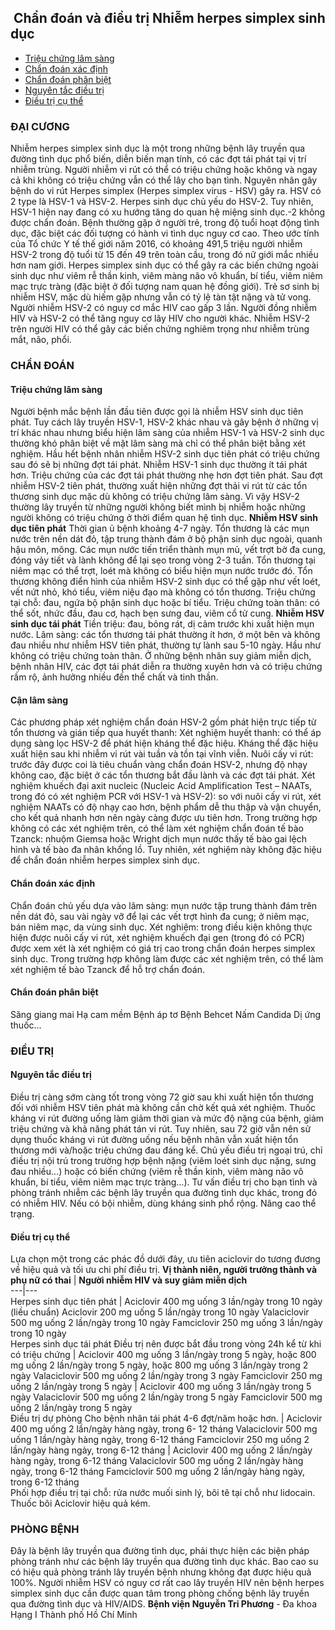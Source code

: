 ## ️ Chẩn đoán và điều trị Nhiễm herpes simplex sinh dục

  * [Triệu chứng lâm sàng](https://bvnguyentriphuong.com.vn/benh-truyen-nhiem/chan-doan-va-dieu-tri-nhiem-herpes-simplex-sinh-duc#triu-chng-lm-sng)
  * [Chẩn đoán xác định](https://bvnguyentriphuong.com.vn/benh-truyen-nhiem/chan-doan-va-dieu-tri-nhiem-herpes-simplex-sinh-duc#chn-on-xc-nh)
  * [Chẩn đoán phân biệt](https://bvnguyentriphuong.com.vn/benh-truyen-nhiem/chan-doan-va-dieu-tri-nhiem-herpes-simplex-sinh-duc#chn-on-phn-bit)
  * [Nguyên tắc điều trị](https://bvnguyentriphuong.com.vn/benh-truyen-nhiem/chan-doan-va-dieu-tri-nhiem-herpes-simplex-sinh-duc#nguyn-tc-iu-tr)
  * [Điều trị cụ thể](https://bvnguyentriphuong.com.vn/benh-truyen-nhiem/chan-doan-va-dieu-tri-nhiem-herpes-simplex-sinh-duc#iu-tr-c-th)


### **ĐẠI CƯƠNG**
Nhiễm herpes simplex sinh dục là một trong những bệnh lây truyền qua đường tình dục phổ biến, diễn biến mạn tính, có các đợt tái phát tại vị trí nhiễm trùng. Người nhiễm vi rút có thể có triệu chứng hoặc không và ngay cả khi không có triệu chứng vẫn có thể lây cho bạn tình.
Nguyên nhân gây bệnh do vi rút Herpes simplex (Herpes simplex virus - HSV) gây ra. HSV có 2 type là HSV-1 và HSV-2. Herpes sinh dục chủ yếu do HSV-2. Tuy nhiên, HSV-1 hiện nay đang có xu hướng tăng do quan hệ miệng sinh dục.-2 không được chẩn đoán. 
Bệnh thường gặp ở người trẻ, trong độ tuổi hoạt động tình dục, đặc biệt các đối tượng có hành vi tình dục nguy cơ cao. Theo ước tính của Tổ chức Y tế thế giới năm 2016, có khoảng 491,5 triệu người nhiễm HSV-2 trong độ tuổi từ 15 đến 49 trên toàn cầu, trong đó nữ giới mắc nhiều hơn nam giới.
Herpes simplex sinh dục có thể gây ra các biến chứng ngoài sinh dục như viêm rễ thần kinh, viêm màng não vô khuẩn, bí tiểu, viêm niêm mạc trực tràng (đặc biệt ở đối tượng nam quan hệ đồng giới). 
Trẻ sơ sinh bị nhiễm HSV, mặc dù hiếm gặp nhưng vẫn có tỷ lệ tàn tật nặng và tử vong.
Người nhiễm HSV-2 có nguy cơ mắc HIV cao gấp 3 lần. Người đồng nhiễm HIV và HSV-2 có thể tăng nguy cơ lây HIV cho người khác. Nhiễm HSV-2 trên người HIV có thể gây các biến chứng nghiêm trọng như nhiễm trùng mắt, não, phổi. 
### **CHẨN ĐOÁN**
#### **Triệu chứng lâm sàng**
Người bệnh mắc bệnh lần đầu tiên được gọi là nhiễm HSV sinh dục tiên phát. Tuy cách lây truyền HSV-1, HSV-2 khác nhau và gây bệnh ở những vị trí khác nhau nhưng biểu hiện lâm sàng của nhiễm HSV-1 và HSV-2 sinh dục thường khó phân biệt về mặt lâm sàng mà chỉ có thể phân biệt bằng xét nghiệm. 
Hầu hết bệnh nhân nhiễm HSV-2 sinh dục tiên phát có triệu chứng sau đó sẽ bị những đợt tái phát. Nhiễm HSV-1 sinh dục thường ít tái phát hơn. Triệu chứng của các đợt tái phát thường nhẹ hơn đợt tiên phát. 
Sau đợt nhiễm HSV-2 tiên phát, thường xuất hiện những đợt thải vi rút từ các tổn thương sinh dục mặc dù không có triệu chứng lâm sàng. Vì vậy HSV-2 thường lây truyền từ những người không biết mình bị nhiễm hoặc những người không có triệu chứng ở thời điểm quan hệ tình dục. 
**Nhiễm HSV sinh dục tiên phát**
Thời gian ủ bệnh khoảng 4-7 ngày.
Tổn thương là các mụn nước trên nền dát đỏ, tập trung thành đám ở bộ phận sinh dục ngoài, quanh hậu môn, mông. Các mụn nước tiến triển thành mụn mủ, vết trợt bờ đa cung, đóng vảy tiết và lành không để lại sẹo trong vòng 2-3 tuần.
Tổn thương tại niêm mạc có thể trợt, loét mà không có biểu hiện mụn nước trước đó.
Tổn thương không điển hình của nhiễm HSV-2 sinh dục có thể gặp như vết loét, vết nứt nhỏ, khó tiểu, viêm niệu đạo mà không có tổn thương.
Triệu chứng tại chỗ: đau, ngứa bộ phận sinh dục hoặc bí tiểu.
Triệu chứng toàn thân: có thể sốt, nhức đầu, đau cơ, hạch bẹn sưng đau, viêm cổ tử cung. 
**Nhiễm HSV sinh dục tái phát**
Tiền triệu: đau, bỏng rát, dị cảm trước khi xuất hiện mụn nước.
Lâm sàng: các tổn thương tái phát thường ít hơn, ở một bên và không đau nhiều như nhiễm HSV tiên phát, thường tự lành sau 5-10 ngày. 
Hầu như không có triệu chứng toàn thân. 
Ở những bệnh nhân suy giảm miễn dịch, bệnh nhân HIV, các đợt tái phát diễn ra thường xuyên hơn và có triệu chứng rầm rộ, ảnh hưởng nhiều đến thể chất và tinh thần.
#### **Cận lâm sàng**
Các phương pháp xét nghiệm chẩn đoán HSV-2 gồm phát hiện trực tiếp từ tổn thương và gián tiếp qua huyết thanh:
Xét nghiệm huyết thanh: có thể áp dụng sàng lọc HSV-2 để phát hiện kháng thể đặc hiệu. Kháng thể đặc hiệu xuất hiện sau khi nhiễm vi rút vài tuần và tồn tại vĩnh viễn. 
Nuôi cấy vi rút: trước đây được coi là tiêu chuẩn vàng chẩn đoán HSV-2, nhưng độ nhạy không cao, đặc biệt ở các tổn thương bắt đầu lành và các đợt tái phát. 
Xét nghiệm khuếch đại axit nucleic (Nucleic Acid Amplification Test – NAATs, trong đó có xét nghiệm PCR với HSV-1 và HSV-2): so với nuôi cấy vi rút, xét nghiệm NAATs có độ nhạy cao hơn, bệnh phẩm dễ thu thập và vận chuyển, cho kết quả nhanh hơn nên ngày càng được ưu tiên hơn.
Trong trường hợp không có các xét nghiệm trên, có thể làm xét nghiệm chẩn đoán tế bào Tzanck: nhuộm Giemsa hoặc Wright dịch mụn nước thấy tế bào gai lệch hình và tế bào đa nhân khổng lồ. Tuy nhiên, xét nghiệm này không đặc hiệu để chẩn đoán nhiễm herpes simplex sinh dục. 
#### **Chẩn đoán xác định**
Chẩn đoán chủ yếu dựa vào lâm sàng: mụn nước tập trung thành đám trên nền dát đỏ, sau vài ngày vỡ để lại các vết trợt hình đa cung; ở niêm mạc, bán niêm mạc, da vùng sinh dục. 
Xét nghiệm: trong điều kiện không thực hiện được nuôi cấy vi rút, xét nghiệm khuếch đại gen (trong đó có PCR) được xem xét là xét nghiệm có giá trị cao trong chẩn đoán herpes simplex sinh dục. 
Trong trường hợp không làm được các xét nghiệm trên, có thể làm xét nghiệm tế bào Tzanck để hỗ trợ chẩn đoán.
#### **Chẩn đoán phân biệt**
Săng giang mai
Hạ cam mềm
Bệnh áp tơ
Bệnh Behcet
Nấm Candida 
Dị ứng thuốc…
### **ĐIỀU TRỊ**
#### **Nguyên tắc điều trị**
Điều trị càng sớm càng tốt trong vòng 72 giờ sau khi xuất hiện tổn thương đối với nhiễm HSV tiên phát mà không cần chờ kết quả xét nghiệm. Thuốc kháng vi rút đường uống làm giảm thời gian và mức độ nặng của bệnh, giảm triệu chứng và khả năng phát tán vi rút. Tuy nhiên, sau 72 giờ vẫn nên sử dụng thuốc kháng vi rút đường uống nếu bệnh nhân vẫn xuất hiện tổn thương mới và/hoặc triệu chứng đau đáng kể. 
Chủ yếu điều trị ngoại trú, chỉ điều trị nội trú trong trường hợp bệnh nặng (viêm loét sinh dục nặng, sưng đau nhiều…) hoặc có biến chứng (viêm rễ thần kinh, viêm màng não vô khuẩn, bí tiểu, viêm niêm mạc trực tràng…).
Tư vấn điều trị cho bạn tình và phòng tránh nhiễm các bệnh lây truyền qua đường tình dục khác, trong đó có nhiễm HIV.
Nếu có bội nhiễm, dùng kháng sinh phổ rộng.
Nâng cao thể trạng.
#### **Điều trị cụ thể**
Lựa chọn một trong các phác đồ dưới đây, ưu tiên aciclovir do tương đương về hiệu quả và tối ưu chi phí điều trị.
**Vị thành niên, người trưởng thành và phụ nữ có thai** |  **Người nhiễm HIV và suy giảm miễn dịch**  
---|---  
Herpes sinh dục tiên phát |  Aciclovir 400 mg uống 3 lần/ngày trong 10 ngày (liều chuẩn) Aciclovir 200 mg uống 5 lần/ngày trong 10 ngày Valaciclovir 500 mg uống 2 lần/ngày trong 10 ngày Famciclovir 250 mg uống 3 lần/ngày trong 10 ngày  
Herpes sinh dục tái phát Điều trị nên được bắt đầu trong vòng 24h kể từ khi có triệu chứng |  Aciclovir 400 mg uống 3 lần/ngày trong 5 ngày, hoặc 800 mg uống 2 lần/ngày trong 5 ngày, hoặc 800 mg uống 3 lần/ngày trong 2 ngày Valaciclovir 500 mg uống 2 lần/ngày trong 3 ngày Famciclovir 250 mg uống 2 lần/ngày trong 5 ngày |  Aciclovir 400 mg uống 3 lần/ngày trong 5 ngày Valaciclovir 500 mg uống 2 lần/ngày trong 5 ngày Famciclovir 500 mg uống 2 lần/ngày trong 5 ngày  
Điều trị dự phòng Cho bệnh nhân tái phát 4-6 đợt/năm hoặc hơn.  |  Aciclovir 400 mg uống 2 lần/ngày hàng ngày, trong 6- 12 tháng Valaciclovir 500 mg uống 1 lần/ngày hàng ngày, trong 6-12 tháng Famciclovir 250 mg uống 2 lần/ngày hàng ngày, trong 6-12 tháng |  Aciclovir 400 mg uống 2 lần/ngày hàng ngày, trong 6-12 tháng Valaciclovir 500 mg uống 2 lần/ngày hàng ngày, trong 6-12 tháng Famciclovir 500 mg uống 2 lần/ngày hàng ngày, trong 6-12 tháng  
Phối hợp điều trị tại chỗ: rửa nước muối sinh lý, bôi tê tại chỗ như lidocain.
Thuốc bôi Aciclovir hiệu quả kém. 
### **PHÒNG BỆNH**
Đây là bệnh lây truyền qua đường tình dục, phải thực hiện các biện pháp phòng tránh như các bệnh lây truyền qua đường tình dục khác. 
Bao cao su có hiệu quả phòng tránh lây truyền bệnh nhưng không đạt được hiệu quả 100%. 
Người nhiễm HSV có nguy cơ rất cao lây truyền HIV nên bệnh herpes simplex sinh dục cần được quan tâm trong phòng chống bệnh lây truyền qua đường tình dục và HIV/AIDS.
**Bệnh viện Nguyễn Tri Phương** - Đa khoa Hạng I Thành phố Hồ Chí Minh
